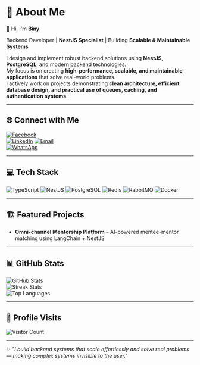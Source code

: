 # 💫 About Me
👋 Hi, I'm **Biny**  

Backend Developer | **NestJS Specialist** | Building **Scalable & Maintainable Systems**  

I design and implement robust backend solutions using **NestJS**, **PostgreSQL**, and modern backend technologies.  
My focus is on creating **high-performance, scalable, and maintainable applications** that solve real-world problems.  
I actively work on projects demonstrating **clean architecture, efficient database design, and practical use of queues, caching, and authentication systems**.

---

## 🌐 Connect with Me
[![Facebook](https://img.shields.io/badge/Facebook-%231877F2.svg?logo=Facebook&logoColor=white)](https://www.facebook.com/biniyam.markos.886736)  
[![LinkedIn](https://img.shields.io/badge/LinkedIn-%230077B5.svg?logo=linkedin&logoColor=white)](https://www.linkedin.com/in/biniyam-markos-4a9788233/) 
[![Email](https://img.shields.io/badge/Email-D14836?logo=gmail&logoColor=white)](mailto:bnmmarkos@gmail.com)  
[![WhatsApp](https://img.shields.io/badge/WhatsApp-25D366?logo=whatsapp&logoColor=white)](https://wa.me/+251973983018)

---

## 💻 Tech Stack
![TypeScript](https://img.shields.io/badge/TypeScript-%23007ACC.svg?style=for-the-badge&logo=typescript&logoColor=white) 
![NestJS](https://img.shields.io/badge/NestJS-%23E0234E.svg?style=for-the-badge&logo=nestjs&logoColor=white) 
![PostgreSQL](https://img.shields.io/badge/PostgreSQL-%23316192.svg?style=for-the-badge&logo=postgresql&logoColor=white) 
![Redis](https://img.shields.io/badge/Redis-%23DC382D.svg?style=for-the-badge&logo=redis&logoColor=white) 
![RabbitMQ](https://img.shields.io/badge/RabbitMQ-%23FF6600.svg?style=for-the-badge&logo=rabbitmq&logoColor=white) 
![Docker](https://img.shields.io/badge/Docker-%230db7ed.svg?style=for-the-badge&logo=docker&logoColor=white)

---

## 🏗 Featured Projects
- **Omni-channel Mentorship Platform** – AI-powered mentee-mentor matching using LangChain + NestJS  

---

## 📊 GitHub Stats
![GitHub Stats](https://github-readme-stats.vercel.app/api?username=biniyam-29&theme=dark&show_icons=true&count_private=false)  
![Streak Stats](https://nirzak-streak-stats.vercel.app/?user=biniyam-29&theme=dark&hide_border=false)  
![Top Languages](https://github-readme-stats.vercel.app/api/top-langs/?username=biniyam-29&theme=dark&hide_border=false&layout=compact)

---

## 🌟 Profile Visits
![Visitor Count](https://vbr.nathanchung.dev/badge?page_id=biniyam-29)


---

✨ *"I build backend systems that scale effortlessly and solve real problems — making complex systems invisible to the user."*
